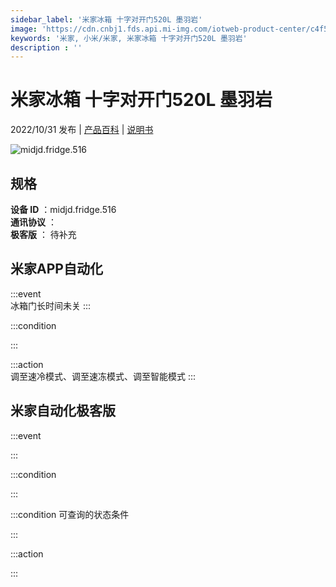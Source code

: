 ```yaml
---
sidebar_label: '米家冰箱 十字对开门520L 墨羽岩'
image: 'https://cdn.cnbj1.fds.api.mi-img.com/iotweb-product-center/c4f5decfb30c55f946ddc0a20da107c3_1660763281165.png?GalaxyAccessKeyId=AKVGLQWBOVIRQ3XLEW&Expires=9223372036854775807&Signature=XsRlrQdDkux6dWliZNoISW964yE='
keywords: '米家, 小米/米家, 米家冰箱 十字对开门520L 墨羽岩'
description : ''
---
```

# 米家冰箱 十字对开门520L 墨羽岩

2022/10/31 发布 | [产品百科](https://home.mi.com/webapp/content/baike/product/index.html?model=midjd.fridge.516/) | [说明书](https://home.mi.com/views/introduction.html?model=midjd.fridge.516&region=cn)

![midjd.fridge.516](https://cdn.cnbj1.fds.api.mi-img.com/iotweb-product-center/c4f5decfb30c55f946ddc0a20da107c3_1660763281165.png?GalaxyAccessKeyId=AKVGLQWBOVIRQ3XLEW&Expires=9223372036854775807&Signature=XsRlrQdDkux6dWliZNoISW964yE=)

## 规格  
> 
**设备 ID** ：midjd.fridge.516  
**通讯协议** ：  
**极客版**  ： 待补充 


## 米家APP自动化  

:::event  
冰箱门长时间未关
:::

:::condition  

:::

:::action   
调至速冷模式、调至速冻模式、调至智能模式
:::

## 米家自动化极客版  

:::event  

:::

:::condition  

:::

:::condition 可查询的状态条件  

:::

:::action  

:::

        
